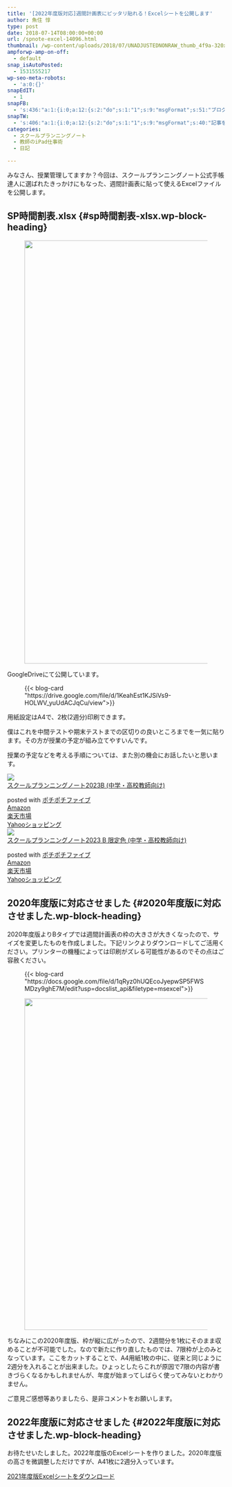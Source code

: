 ```yaml
---
title: '[2022年度版対応]週間計画表にピッタリ貼れる！Excelシートを公開します'
author: 魚住 惇
type: post
date: 2018-07-14T08:00:00+00:00
url: /spnote-excel-14096.html
thumbnail: /wp-content/uploads/2018/07/UNADJUSTEDNONRAW_thumb_4f9a-320x180.jpg
ampforwp-amp-on-off:
  - default
snap_isAutoPosted:
  - 1531555217
wp-seo-meta-robots:
  - 'a:0:{}'
snapEdIT:
  - 1
snapFB:
  - 's:436:"a:1:{i:0;a:12:{s:2:"do";s:1:"1";s:9:"msgFormat";s:51:"ブログを更新しました！%TITLE% %SITENAME%";s:8:"postType";s:1:"A";s:9:"isAutoImg";s:1:"A";s:8:"imgToUse";s:0:"";s:9:"isAutoURL";s:1:"A";s:8:"urlToUse";s:0:"";s:4:"doFB";i:0;s:8:"isPosted";s:1:"1";s:4:"pgID";s:32:"627487850654942_1975092819227765";s:7:"postURL";s:62:"http://www.facebook.com/627487850654942/posts/1975092819227765";s:5:"pDate";s:19:"2018-07-14 08:00:17";}}";'
snapTW:
  - 's:406:"a:1:{i:0;a:12:{s:2:"do";s:1:"1";s:9:"msgFormat";s:40:"記事を書きました: %TITLE%  %URL%";s:8:"attchImg";s:1:"1";s:9:"isAutoImg";s:1:"A";s:8:"imgToUse";s:0:"";s:9:"isAutoURL";s:1:"A";s:8:"urlToUse";s:0:"";s:4:"doTW";i:0;s:8:"isPosted";s:1:"1";s:4:"pgID";s:19:"1018042489075163136";s:7:"postURL";s:56:"https://twitter.com/jun3010me/status/1018042489075163136";s:5:"pDate";s:19:"2018-07-14 08:00:18";}}";'
categories:
  - スクールプランニングノート
  - 教師のiPad仕事術
  - 日記

---
```

みなさん、授業管理してますか？今回は、スクールプランニングノート公式手帳達人に選ばれたきっかけにもなった、週間計画表に貼って使えるExcelファイルを公開します。

## SP時間割表.xlsx {#sp時間割表-xlsx.wp-block-heading}
<figure class="wp-block-image">

<img decoding="async" loading="lazy" width="1024" height="980" src="/wp-content/uploads/2018/07/UNADJUSTEDNONRAW_thumb_4f9b.jpg" alt="" class="wp-image-14094"  sizes="(max-width: 1024px) 100vw, 1024px" /> </figure> 

GoogleDriveにて公開しています。<figure class="wp-block-embed is-type-rich is-provider-wp-oembed-blog-card">

<div class="wp-block-embed__wrapper">
  {{< blog-card "https://drive.google.com/file/d/1KeahEst1KJSiVs9-HOLWV_yuUdACJqCu/view">}}
</div></figure> 

用紙設定はA4で、2枚(2週分)印刷できます。

僕はこれを中間テストや期末テストまでの区切りの良いところまでを一気に貼ります。その方が授業の予定が組み立てやすいんです。

授業の予定などを考える手順については、また別の機会にお話したいと思います。

<div class="cstmreba">
  <div class="kaerebalink-box">
    <div class="kaerebalink-image">
      <a href="https://www.amazon.co.jp/dp/4761928670?tag=jun3010me-22&linkCode=ogi&th=1&psc=1" target="_blank" rel="noopener"><img decoding="async" src="https://m.media-amazon.com/images/I/11HMID+xi+L._SL160_.jpg" style="border: none;" /></a>
    </div>
    <div class="kaerebalink-info">
      <div class="kaerebalink-name">
        <a href="https://www.amazon.co.jp/dp/4761928670?tag=jun3010me-22&linkCode=ogi&th=1&psc=1" target="_blank" rel="noopener">スクールプランニングノート2023B (中学・高校教師向け)</a>
        <p>
        </p>
        <div class="kaerebalink-powered-date">
          posted with <a href="http://jun3010.me/pochipochi5.php" rel="nofollow noopener" target="_blank">ポチポチファイブ</a>
        </div>
      </div>
      <div class="kaerebalink-link1">
        <div class="shoplinkamazon">
          <a href="https://www.amazon.co.jp/gp/search?keywords=スクールプランニングノート2023B&tag=jun3010me-22" target="_blank" rel="noopener">Amazon</a>
        </div>
        <div class="shoplinkrakuten">
          <a href="https://hb.afl.rakuten.co.jp/hgc/10ef1d94.c90f9829.10ef1d95.53606a39/?pc=https%3A%2F%2Fsearch.rakuten.co.jp%2Fsearch%2Fmall%2Fスクールプランニングノート2023B%2F-%2Ff.1-p.1-s.1-sf.0-st.A-v.2%3Fx%3D0%26scid%3Daf_ich_link_urltxt%26m%3Dhttp%3A%2F%2Fm.rakuten.co.jp%2F" target="_blank" rel="noopener">楽天市場</a>
        </div>
        <div class="shoplinkyahoo">
          <a href="https://ck.jp.ap.valuecommerce.com/servlet/referral?sid=3040825&pid=884909937&vc_url=http%3A%2F%2Fsearch.shopping.yahoo.co.jp%2Fsearch%3Fp%3Dスクールプランニングノート2023B" vcptn="kaereba&quot;" target="_blank" rel="noopener">Yahooショッピング<img decoding="async" loading="lazy" src="//ad.jp.ap.valuecommerce.com/servlet/gifbanner?sid=3040825&pid=884909937" width="1" height="1" border="0" /></a>
        </div>
      </div>
    </div>
    <div class="booklink-footer">
    </div>
  </div>
</div>

<div class="cstmreba">
  <div class="kaerebalink-box">
    <div class="kaerebalink-image">
      <a href="https://www.amazon.co.jp/dp/4761928735?tag=jun3010me-22&linkCode=ogi&th=1&psc=1" target="_blank" rel="noopener"><img decoding="async" src="https://m.media-amazon.com/images/I/11Pc1E18KoL._SL160_.jpg" style="border: none;" /></a>
    </div>
    <div class="kaerebalink-info">
      <div class="kaerebalink-name">
        <a href="https://www.amazon.co.jp/dp/4761928735?tag=jun3010me-22&linkCode=ogi&th=1&psc=1" target="_blank" rel="noopener">スクールプランニングノート2023 B 限定色 (中学・高校教師向け)</a>
        <p>
        </p>
        <div class="kaerebalink-powered-date">
          posted with <a href="http://jun3010.me/pochipochi5.php" rel="nofollow noopener" target="_blank">ポチポチファイブ</a>
        </div>
      </div>
      <div class="kaerebalink-link1">
        <div class="shoplinkamazon">
          <a href="https://www.amazon.co.jp/gp/search?keywords=スクールプランニングノート2023 B 限定色&tag=jun3010me-22" target="_blank" rel="noopener">Amazon</a>
        </div>
        <div class="shoplinkrakuten">
          <a href="https://hb.afl.rakuten.co.jp/hgc/10ef1d94.c90f9829.10ef1d95.53606a39/?pc=https%3A%2F%2Fsearch.rakuten.co.jp%2Fsearch%2Fmall%2Fスクールプランニングノート2023 B 限定色%2F-%2Ff.1-p.1-s.1-sf.0-st.A-v.2%3Fx%3D0%26scid%3Daf_ich_link_urltxt%26m%3Dhttp%3A%2F%2Fm.rakuten.co.jp%2F" target="_blank" rel="noopener">楽天市場</a>
        </div>
        <div class="shoplinkyahoo">
          <a href="https://ck.jp.ap.valuecommerce.com/servlet/referral?sid=3040825&pid=884909937&vc_url=http%3A%2F%2Fsearch.shopping.yahoo.co.jp%2Fsearch%3Fp%3Dスクールプランニングノート2023 B 限定色" vcptn="kaereba&quot;" target="_blank" rel="noopener">Yahooショッピング<img decoding="async" loading="lazy" src="//ad.jp.ap.valuecommerce.com/servlet/gifbanner?sid=3040825&pid=884909937" width="1" height="1" border="0" /></a>
        </div>
      </div>
    </div>
    <div class="booklink-footer">
    </div>
  </div>
</div>



## 2020年度版に対応させました {#2020年度版に対応させました.wp-block-heading}

2020年度版よりBタイプでは週間計画表の枠の大きさが大きくなったので、サイズを変更したものを作成しました。下記リンクよりダウンロードしてご活用ください。プリンターの機種によっては印刷がズレる可能性があるのでその点はご容赦ください。<figure class="wp-block-embed is-type-rich is-provider-wp-oembed-blog-card">

<div class="wp-block-embed__wrapper">
  {{< blog-card "https://docs.google.com/file/d/1qRyz0hUQEcoJyepwSP5FWSMDzy9ghE7M/edit?usp=docslist_api&filetype=msexcel">}}
</div></figure> <figure class="wp-block-image size-large">

<img decoding="async" loading="lazy" width="1024" height="768" src="/wp-content/uploads/2018/07/7F2EC64A-8F68-4ABA-AF44-5F9DF5BAC975.jpeg" alt="" class="wp-image-17473"  sizes="(max-width: 1024px) 100vw, 1024px" /> </figure> 

ちなみにこの2020年度版、枠が縦に広がったので、2週間分を1枚にそのまま収めることが不可能でした。なので新たに作り直したものでは、7限枠が上のみとなっています。ここをカットすることで、A4用紙1枚の中に、従来と同じように2週分を入れることが出来ました。ひょっとしたらこれが原因で7限の内容が書きづらくなるかもしれませんが、年度が始まってしばらく使ってみないとわかりません。

ご意見ご感想等ありましたら、是非コメントをお願いします。

## 2022年度版に対応させました {#2022年度版に対応させました.wp-block-heading}

お待たせいたしました。2022年度版のExcelシートを作りました。2020年度版の高さを微調整しただけですが、A41枚に2週分入っています。

<div class="wp-block-buttons is-layout-flex">
  <div class="wp-block-button">
    <a class="wp-block-button__link" href="https://drive.google.com/file/d/13RiqPXcySrAiid6tYq1L47ry7DBQqgqs/view?usp=sharing">2021年度版Excelシートをダウンロード</a>
  </div>
</div>